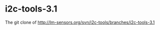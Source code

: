 i2c-tools-3.1
=============

The git clone of http://lm-sensors.org/svn/i2c-tools/branches/i2c-tools-3.1
